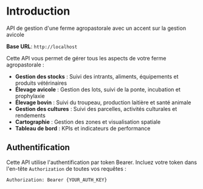 # Introduction

API de gestion d'une ferme agropastorale avec un accent sur la gestion avicole

<aside>
    <strong>Base URL</strong>: <code>http://localhost</code>
</aside>

Cette API vous permet de gérer tous les aspects de votre ferme agropastorale :

- **Gestion des stocks** : Suivi des intrants, aliments, équipements et produits vétérinaires
- **Élevage avicole** : Gestion des lots, suivi de la ponte, incubation et prophylaxie
- **Élevage bovin** : Suivi du troupeau, production laitière et santé animale
- **Gestion des cultures** : Suivi des parcelles, activités culturales et rendements
- **Cartographie** : Gestion des zones et visualisation spatiale
- **Tableau de bord** : KPIs et indicateurs de performance

## Authentification

Cette API utilise l'authentification par token Bearer. Incluez votre token dans l'en-tête `Authorization` de toutes vos requêtes :

```
Authorization: Bearer {YOUR_AUTH_KEY}
```

